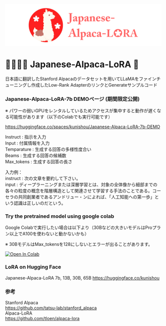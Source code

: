 <img src="https://github.com/kunishou/Japanese-Alpaca-LoRA/blob/main/image/top.png" alt="alpaca">
  
# 🦙🌲🤏🌸 Japanese-Alpaca-LoRA 🌸
日本語に翻訳したStanford Alpacaのデータセットを用いてLLaMAをファインチューニングし作成したLow-Rank AdapterのリンクとGenerateサンプルコード

### Japanese-Alpaca-LoRA-7b DEMOページ (期間限定公開)  
※ パワーの弱いGPUをレンタルしているためアクセスが集中すると動作が遅くなる可能性があります（以下のColabでも実行可能です）

https://huggingface.co/spaces/kunishou/Japanese-Alpaca-LoRA-7b-DEMO

Instruct : 指示を入力  
Input : 付属情報を入力  
Temparature : 生成する回答の多様性度合い    
Beams : 生成する回答の候補数  
Max_tokens : 生成する回答の長さ  

入力例：  
instruct : 次の文章を要約して下さい。  
input : ディープラーニングまたは深層学習とは、対象の全体像から細部までの各々の粒度の概念を階層構造として関連させて学習する手法のことである。コーセラの共同創業者であるアンドリュー・ンによれば、「人工知能への第一歩」という認識は正しいのだという。

### Try the pretrained model using google colab
Google Colabで実行したい場合は以下より（30Bなどの大きいモデルはProプラン以上でA100を使わないと動かないかも）

※ 30BモデルはMax_tokensを128にしないとエラーが出ることがあります。    

<a href="https://colab.research.google.com/github/kunishou/Japanese-Alpaca-LoRA/blob/main/generate_colab.ipynb" target="_blank"><img src="https://colab.research.google.com/assets/colab-badge.svg" alt="Open In Colab"/></a>

### LoRA on Hugging Face
Japanese-Alpaca-LoRA 7b, 13B, 30B, 65B
https://huggingface.co/kunishou

### 参考
Stanford Alpaca  
https://github.com/tatsu-lab/stanford_alpaca  
Alpaca-LoRA  
https://github.com/tloen/alpaca-lora  
